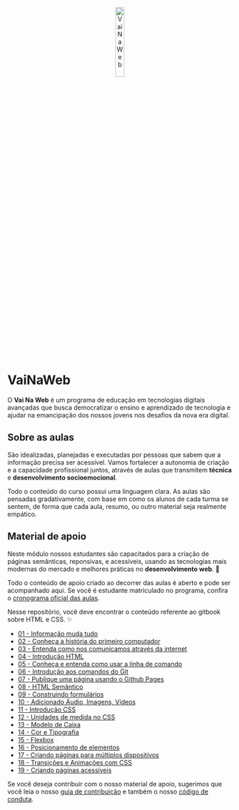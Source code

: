 <p align="center">
  <img src="http://www.vainaweb.com.br/assets/logo.svg" width="20%" alt="VaiNaWeb">
</p>

# VaiNaWeb

O **Vai Na Web** é um programa de educação em tecnologias digitais avançadas que busca democratizar o ensino e aprendizado de tecnologia e ajudar na emancipação dos nossos jovens nos desafios da nova era digital.

## Sobre as aulas

São idealizadas, planejadas e executadas por pessoas que sabem que a informação precisa ser acessível. Vamos fortalecer a autonomia de criação e a capacidade profissional juntos, através de aulas que transmitem **técnica** e **desenvolvimento socioemocional**.

Todo o conteúdo do curso possui uma linguagem clara. As aulas são pensadas gradativamente, com base em como os alunos de cada turma se sentem, de forma que cada aula, resumo, ou outro material seja realmente empático.

## Material de apoio

Neste módulo nossos estudantes são capacitados para a criação de páginas semânticas, reponsivas, e acessíveis, usando as tecnologias mais modernas do mercado e melhores práticas no **desenvolvimento web**. :rocket:

Todo o conteúdo de apoio criado ao decorrer das aulas é aberto e pode ser acompanhado aqui. Se você é estudante matriculado no programa, confira o [cronograma oficial das aulas](https://docs.google.com/document/d/105rl_wwvvyoIO2EDXPLd5T1HeKxWszM4iZIN91lvt5g/edit?usp=sharing). 

Nesse repositório, você deve encontrar o conteúdo referente ao gitbook sobre HTML e CSS. :sparkles:

* [01 - Informação muda tudo](aulas/01/aula.md)
* [02 - Conheça a história do primeiro computador](aulas/02/aula.md)
* [03 - Entenda como nos comunicamos através da internet](aulas/03/aula.md)
* [04 - Introdução HTML](aulas/04/aula.md)
* [05 - Conheça e entenda como usar a linha de comando](aulas/05/aula.md)
* [06 - Introdução aos comandos do Git](aulas/06/aula.md)
* [07 - Publique uma página usando o Github Pages](aulas/07/aula.md)
* [08 - HTML Semântico](aulas/08/aula.md)
* [09 - Construindo formulários](aulas/09/aula.md)
* [10 - Adicionado Áudio, Imagens, Vídeos](aulas/10/aula.md)
* [11 - Introdução CSS](aulas/11/aula.md)
* [12 - Unidades de medida no CSS](aulas/12/aula.md)
* [13 - Modelo de Caixa](aulas/13/aula.md)
* [14 - Cor e Tipografia](aulas/14/aula.md)
* [15 - Flexbox](aulas/15/aula.md)
* [16 - Posicionamento de elementos](aulas/16/aula.md)
* [17 - Criando páginas para múltiplos dispositivos](aulas/17/aula.md)
* [18 - Transições e Animações com CSS](aulas/18/aula.md)
* [19 - Criando páginas acessíveis](aulas/19/aula.md)

Se você deseja contribuir com o nosso material de apoio, sugerimos que você leia o nosso [guia de contribuição](CONTRIBUTING.md) e também o nosso [código de conduta](CODE_OF_CONDUCT.md).
